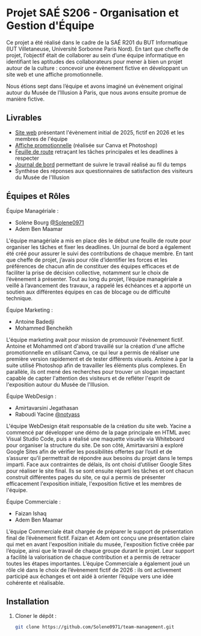 # Projet SAÉ S206 - Organisation et Gestion d'Équipe
Ce projet a été réalisé dans le cadre de la SAÉ R201 du BUT Informatique (IUT Villetaneuse, Université Sorbonne Paris Nord).
En tant que cheffe de projet, l’objectif était de collaborer au sein d’une équipe informatique en identifiant les aptitudes des collaborateurs pour mener à bien un projet autour de la culture : concevoir une évènement fictive en développant un site web et une affiche promotionnelle.

Nous étions sept dans l’équipe et avons imaginé un évènement original autour du Musée de l’Illusion à Paris, que nous avons ensuite promue de manière fictive.


## Livrables

- [Site web](https://sites.google.com/view/lartdelillusioncom/ev%C3%A9nement-2025) présentant l'évènement initial de 2025, fictif en 2026 et les membres de l'équipe
- [Affiche promotionnelle](https://www.canva.com/design/DAGq_2DoRHY/nPcnL-ovTYFw0_dETwY86w/view?utm_content=DAGq_2DoRHY&utm_campaign=designshare&utm_medium=link2&utm_source=uniquelinks&utlId=hb10cb76af1) (réalisée sur Canva et Photoshop)
- [Feuille de route](https://docs.google.com/spreadsheets/d/1fUgs3qmYT2sY5kPIxB59fxMXRvpW7I-5Rny-NXZbB0Q/edit?usp=sharing) retraçant les tâches principales et les deadlines à respecter
- [Journal de bord](https://docs.google.com/spreadsheets/d/1prjRxV0odOUpLRArmCEWxTsZsykl20CV2J-b92nD92M/edit?usp=sharing) permettant de suivre le travail réalisé au fil du temps
- Synthèse des réponses aux questionnaires de satisfaction des visiteurs du Musée de l'Illusion


## Équipes et Rôles

Équipe Managériale : 
  - Solène Bourg [@Solene0971](https://github.com/Solene0971/)
  - Adem Ben Maamar

  L'équipe managériale a mis en place dès le début une feuille de route pour organiser les tâches et fixer les deadlines. Un journal de bord a également été créé pour assurer le suivi des contributions de chaque membre. En tant que cheffe de projet, j’avais pour rôle d’identifier les forces et les préférences de chacun afin de constituer des équipes efficaces et de faciliter la prise de décision collective, notamment sur le choix de l’évènement à présenter.
Tout au long du projet, l’équipe managériale a veillé à l’avancement des travaux, a rappelé les échéances et a apporté un soutien aux différentes équipes en cas de blocage ou de difficulté technique.

Équipe Marketing : 
  - Antoine Badedji
  - Mohammed Bencheikh

  L'équipe marketing avait pour mission de promouvoir l'évènement fictif. Antoine et Mohammed ont d'abord travaillé sur la création d'une affiche promotionnelle en utilisant Canva, ce qui leur a permis de réaliser une première version rapidement et de tester différents visuels. Antoine à par la suite utilisé Photoshop afin de travailler les éléments plus complexes. En parallèle, ils ont mené des recherches pour trouver un slogan impactant capable de capter l'attention des visiteurs et de refléter l'esprit de l'exposition autour du Musée de l'Illusion.


Équipe WebDesign : 
  - Amirtavarsini Jegathasan
  - Raboudi Yacine [@notyass](https://github.com/notyass/)

  L'équipe WebDesign était responsable de la création du site web. Yacine a commencé par développer une démo de la page principale en HTML avec Visual Studio Code, puis a réalisé une maquette visuelle via Whiteboard pour organiser la structure du site.
De son côté, Amirtavarsini a exploré Google Sites afin de vérifier les possibilités offertes par l’outil et de s’assurer qu’il permettrait de répondre aux besoins du projet dans le temps imparti.
Face aux contraintes de délais, ils ont choisi d’utiliser Google Sites pour réaliser le site final. Ils se sont ensuite réparti les tâches et ont chacun construit différentes pages du site, ce qui a permis de présenter efficacement l'exposition initiale, l'exposition fictive et les membres de l'équipe.


Équipe Commerciale : 
  - Faizan Ishaq
  - Adem Ben Maamar

  L’équipe Commerciale était chargée de préparer le support de présentation final de l’évènement fictif. Faizan et Adem ont conçu une présentation claire qui met en avant l'exposition initiale du musée, l'exposition fictive créée par l’équipe, ainsi que le travail de chaque groupe durant le projet. Leur support a facilité la valorisation de chaque contribution et a permis de retracer toutes les étapes importantes.
L’équipe Commerciale a également joué un rôle clé dans le choix de l’évènement fictif de 2026 : ils ont activement participé aux échanges et ont aidé à orienter l’équipe vers une idée cohérente et réalisable.


## Installation

1. Cloner le dépôt :

   ```bash
   git clone https://github.com/Solene0971/team-management.git
